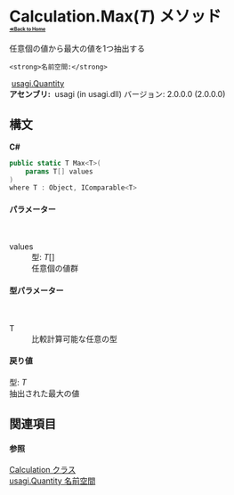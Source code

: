 # Calculation.Max(*T*) メソッド <div style="font-size:30%"><a href="https://github.com/usagi/usagi.cs/blob/master/docs/Home.md">≪Back to Home</a></div> 

任意個の値から最大の値を1つ抽出する


    <strong>名前空間:</strong>
&nbsp;<a href="N_usagi_Quantity.md">usagi.Quantity</a><br /><strong>アセンブリ:</strong>
&nbsp;usagi (in usagi.dll) バージョン: 2.0.0.0 (2.0.0.0)

## 構文

**C#**<br />
``` C#
public static T Max<T>(
	params T[] values
)
where T : Object, IComparable<T>

```


#### パラメーター
&nbsp;<dl><dt>values</dt><dd>型: *T*[]<br />任意個の値群</dd></dl>

#### 型パラメーター
&nbsp;<dl><dt>T</dt><dd>比較計算可能な任意の型</dd></dl>

#### 戻り値
型: *T*<br />抽出された最大の値

## 関連項目


#### 参照
<a href="T_usagi_Quantity_Calculation.md">Calculation クラス</a><br /><a href="N_usagi_Quantity.md">usagi.Quantity 名前空間</a><br />